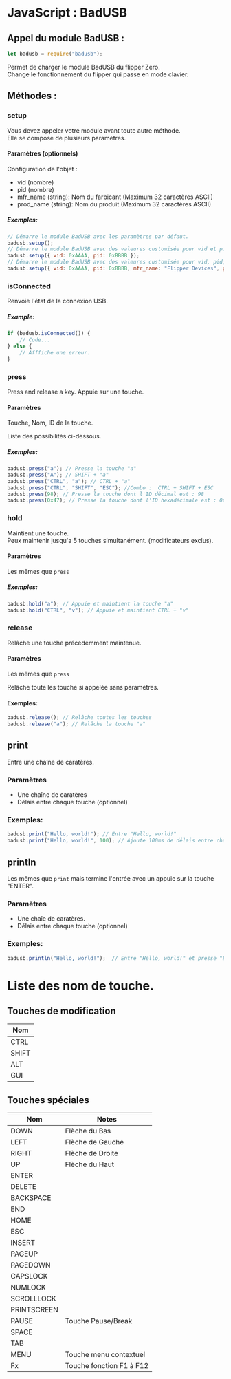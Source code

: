 # JavaScript : BadUSB
## Appel du module BadUSB :
```js
let badusb = require("badusb");
``` 

Permet de charger le module BadUSB du flipper Zero. <br>
Change le fonctionnement du flipper qui passe en mode clavier.

## Méthodes :
### setup
Vous devez appeler votre module avant toute autre méthode.<br>
Elle se compose de plusieurs paramètres.

#### Paramètres (optionnels)
Configuration de l'objet :
- vid (nombre)
- pid (nombre)
- mfr_name (string): Nom du farbicant (Maximum 32 caractères ASCII)
- prod_name (string): Nom du produit (Maximum 32 caractères ASCII)

##### Exemples:
```js
// Démarre le module BadUSB avec les paramètres par défaut. 
badusb.setup();
// Démarre le module BadUSB avec des valeures customisée pour vid et pid.
badusb.setup({ vid: 0xAAAA, pid: 0xBBBB }); 
// Démarre le module BadUSB avec des valeures customisée pour vid, pid, le farbicant et le produit.
badusb.setup({ vid: 0xAAAA, pid: 0xBBBB, mfr_name: "Flipper Devices", prod_name: "Flipper Zero" });
```

### isConnected
Renvoie l'état de la connexion USB.

##### Example:
```js
if (badusb.isConnected()) {
    // Code...
} else {
    // Afffiche une erreur.
}
```

### press
Press and release a key.
Appuie sur une touche.

#### Paramètres
Touche, Nom, ID de la touche.

Liste des possibilités ci-dessous.

##### Exemples:
```js
badusb.press("a"); // Presse la touche "a"
badusb.press("A"); // SHIFT + "a"
badusb.press("CTRL", "a"); // CTRL + "a"
badusb.press("CTRL", "SHIFT", "ESC"); //Combo :  CTRL + SHIFT + ESC
badusb.press(98); // Presse la touche dont l'ID décimal est : 98
badusb.press(0x47); // Presse la touche dont l'ID hexadécimale est : 0x41
```

### hold
Maintient une touche.<br>
Peux maintenir jusqu'a 5 touches simultanément. (modificateurs exclus).

#### Paramètres
Les mêmes que `press`

##### Exemples:
```js
badusb.hold("a"); // Appuie et maintient la touche "a"
badusb.hold("CTRL", "v"); // Appuie et maintient CTRL + "v" 
```

### release
Relâche une touche précédemment maintenue.

#### Paramètres
Les mêmes que `press`

Relâche toute les touche si appelée sans paramètres.

#### Exemples:
```js
badusb.release(); // Relâche toutes les touches
badusb.release("a"); // Relâche la touche "a"
```

## print
Entre une chaîne de caratères.

### Paramètres
- Une chaîne de caratères
- Délais entre chaque touche (optionnel)

### Exemples:
```js
badusb.print("Hello, world!"); // Entre "Hello, world!"
badusb.print("Hello, world!", 100); // Ajoute 100ms de délais entre chaque appuie de touche
```

## println
Les mêmes que `print` mais termine l'entrée avec un appuie sur la touche "ENTER".

### Paramètres
- Une chaîe de caratères.
- Délais entre chaque touche (optionnel)

### Exemples:
```js
badusb.println("Hello, world!");  // Entre "Hello, world!" et presse "ENTER"
```

# Liste des nom de touche.

## Touches de modification

| Nom           |
| ------------- |
| CTRL          |            
| SHIFT         |  
| ALT           |
| GUI           |  

## Touches spéciales

| Nom                | Notes                    |
| ------------------ | ------------------------ |
| DOWN               | Flèche du Bas            |
| LEFT               | Flèche de Gauche         |
| RIGHT              | Flèche de Droite         |
| UP                 | Flèche du Haut           |
| ENTER              |                          |
| DELETE             |                          |
| BACKSPACE          |                          |
| END                |                          |
| HOME               |                          |
| ESC                |                          |
| INSERT             |                          |
| PAGEUP             |                          |
| PAGEDOWN           |                          |
| CAPSLOCK           |                          |
| NUMLOCK            |                          |
| SCROLLLOCK         |                          |
| PRINTSCREEN        |                          |
| PAUSE              | Touche Pause/Break       |
| SPACE              |                          |
| TAB                |                          |
| MENU               | Touche menu contextuel   |
| Fx                 | Touche fonction F1 à F12 |
